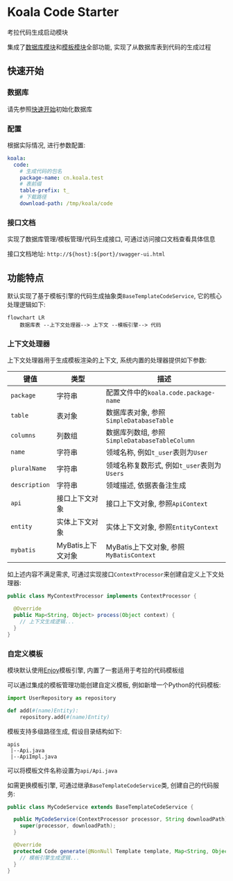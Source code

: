 # Koala Code Starter

考拉代码生成启动模块

集成了[数据库模块](../koala-database-starter)和[模板模块](../koala-template-starter)全部功能, 实现了从数据库表到代码的生成过程

## 快速开始

### 数据库

请先参照[快速开始](../../docs/guide/getting-started.md#初始化数据库)初始化数据库

### 配置

根据实际情况, 进行参数配置:

```yaml
koala:
  code:
    # 生成代码的包名
    package-name: cn.koala.test
    # 表前缀
    table-prefix: t_
    # 下载路径
    download-path: /tmp/koala/code
```

### 接口文档

实现了数据库管理/模板管理/代码生成接口, 可通过访问接口文档查看具体信息

接口文档地址: `http://${host}:${port}/swagger-ui.html`

## 功能特点

默认实现了基于模板引擎的代码生成抽象类`BaseTemplateCodeService`, 它的核心处理逻辑如下:

```mermaid
flowchart LR
	数据库表 --上下文处理器--> 上下文 --模板引擎--> 代码
```

### 上下文处理器

上下文处理器用于生成模板渲染的上下文, 系统内置的处理器提供如下参数:

| 键值          | 类型              | 描述                                          |
| ------------- | ----------------- | --------------------------------------------- |
| `package`     | 字符串            | 配置文件中的`koala.code.package-name`         |
| `table`       | 表对象            | 数据库表对象, 参照`SimpleDatabaseTable`       |
| `columns`     | 列数组            | 数据库列数组, 参照`SimpleDatabaseTableColumn` |
| `name`        | 字符串            | 领域名称, 例如`t_user`表则为`User`            |
| `pluralName`  | 字符串            | 领域名称复数形式, 例如`t_user`表则为`Users`   |
| `description` | 字符串            | 领域描述, 依据表备注生成                      |
| `api`         | 接口上下文对象    | 接口上下文对象, 参照`ApiContext`              |
| `entity`      | 实体上下文对象    | 实体上下文对象, 参照`EntityContext`           |
| `mybatis`     | MyBatis上下文对象 | MyBatis上下文对象, 参照`MyBatisContext`       |

如上述内容不满足需求, 可通过实现接口`ContextProcessor`来创建自定义上下文处理器:

```java
public class MyContextProcessor implements ContextProcessor {

  @Override
  public Map<String, Object> process(Object context) {
    // 上下文生成逻辑...
  }
}
```

### 自定义模板

模块默认使用[Enjoy](https://jfinal.com/doc/6-1)模板引擎, 内置了一套适用于考拉的代码模板组

可以通过集成的模板管理功能创建自定义模板, 例如新增一个Python的代码模板:

```python
import UserRepository as repository

def add(#(name)Entity):
    repository.add(#(name)Entity)
```

模板支持多级路径生成, 假设目录结构如下:

```
apis
 |--Api.java
 |--ApiImpl.java
```

可以将模板文件名称设置为`api/Api.java`

如需更换模板引擎, 可通过继承`BaseTemplateCodeService`类, 创建自己的代码服务:

```java
public class MyCodeService extends BaseTemplateCodeService {

  public MyCodeService(ContextProcessor processor, String downloadPath) {
    super(processor, downloadPath);
  }

  @Override
  protected Code generate(@NonNull Template template, Map<String, Object> context) {
    // 模板引擎生成逻辑...
  }
}
```

